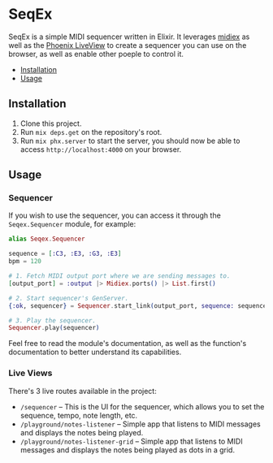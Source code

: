 # SeqEx

SeqEx is a simple MIDI sequencer written in Elixir. It leverages [midiex](https://hex.pm/packages/midiex) as well
as the [Phoenix LiveView](https://hex.pm/packages/phoenix_live_view) to create a sequencer you can use on the browser,
as well as enable other poeple to control it.

- [Installation](#installation)
- [Usage](#usage)

## Installation

1. Clone this project.
2. Run `mix deps.get` on the repository's root.
3. Run `mix phx.server` to start the server, you should now be able to access `http://localhost:4000` on your browser.

## Usage

### Sequencer

If you wish to use the sequencer, you can access it through the `Seqex.Sequencer` module, for example:

```elixir
alias Seqex.Sequencer

sequence = [:C3, :E3, :G3, :E3]
bpm = 120

# 1. Fetch MIDI output port where we are sending messages to.
[output_port] = :output |> Midiex.ports() |> List.first()

# 2. Start sequencer's GenServer.
{:ok, sequencer} = Sequencer.start_link(output_port, sequence: sequence, bpm: bpm)

# 3. Play the sequencer.
Sequencer.play(sequencer)
```

Feel free to read the module's documentation, as well as the function's documentation to better understand its
capabilities.

### Live Views

There's 3 live routes available in the project:

- `/sequencer` – This is the UI for the sequencer, which allows you to set the sequence, tempo, note length, etc.
- `/playground/notes-listener` – Simple app that listens to MIDI messages and displays the notes being played.
- `/playground/notes-listener-grid` – Simple app that listens to MIDI messages and displays the notes being played as
  dots in a grid.
